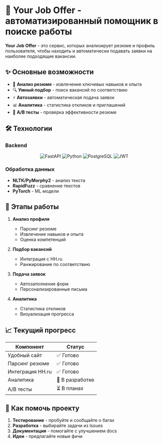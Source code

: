 # 🚀 Your Job Offer - автоматизированный помощник в поиске работы

**Your Job Offer** - это сервис, которых анализирует резюме и профиль пользователя, чтобы находить и автоматически подавать заявки на наиболее подходящие вакансии.

## ✨ Основные возможности

- 📄 **Анализ резюме** - извлечение ключевых навыков и опыта
- 🔍 **Умный подбор** - поиск вакансий по соответствию
- ⚡ **Автозаявки** - автоматическая подача заявок
- 📊 **Аналитика** - статистика откликов и приглашений
- 🧪 **A/B тесты** - проверка эффективности резюме

## 🛠 Технологии

### Backend
<div align="center">
  
![FastAPI](https://img.shields.io/badge/FastAPI-005571?style=for-the-badge&logo=fastapi)
![Python](https://img.shields.io/badge/Python-3776AB?style=for-the-badge&logo=python)
![PostgreSQL](https://img.shields.io/badge/PostgreSQL-316192?style=for-the-badge&logo=postgresql)
![JWT](https://img.shields.io/badge/JWT-000000?style=for-the-badge&logo=JSON%20web%20tokens)

</div>

### Обработка данных
- **NLTK/PyMorphy2** - анализ текста
- **RapidFuzz** - сравнение текстов
- **PyTorch** - ML модели


## 📌 Этапы работы

1. **Анализ профиля**
   - Парсинг резюме
   - Извлечение навыков и опыта
   - Оценка компетенций

2. **Подбор вакансий**
   - Интеграция с HH.ru
   - Ранжирование по соответствию

3. **Подача заявок**
   - Автозаполнение форм
   - Персонализированные письма

4. **Аналитика**
   - Статистика откликов
   - Визуализация прогресса

## 📈 Текущий прогресс

| Компонент        | Статус           |
|------------------|------------------|
| Удобный сайт     | ✅ Готово        |
| Парсинг резюме   | ✅ Готово        |
| Интеграция HH.ru | ✅ Готово        |
| Аналитика        | 🚧 В разработке |
| A/B тесты        | ⏳ В планах     |

## 🤝 Как помочь проекту

1. **Тестирование** - пробуйте и сообщайте о багах
2. **Разработка** - выбирайте задачи из Issues
3. **Документация** - помогайте с улучшением docs
4. **Идеи** - предлагайте новые фичи
